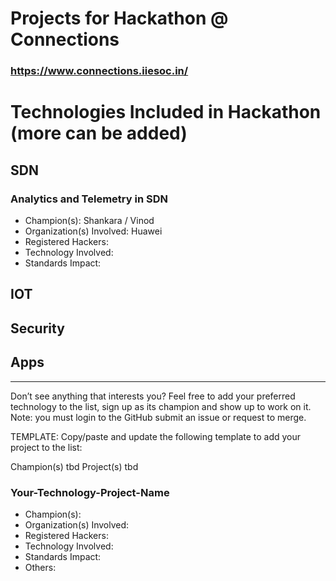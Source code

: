 # Projects for Hackathon @ Connections
### https://www.connections.iiesoc.in/

# Technologies Included in Hackathon (more can be added)

## SDN
### Analytics and Telemetry in SDN
- Champion(s): Shankara / Vinod 
- Organization(s) Involved: Huawei
- Registered Hackers: 
- Technology Involved: 
- Standards Impact:

## IOT

## Security

## Apps



---
Don’t see anything that interests you? Feel free to add your preferred technology to the list, sign up as its champion and show up to work on it. 
Note: you must login to the GitHub submit an issue or request to merge. 

TEMPLATE: Copy/paste and update the following template to add your project to the list:



Champion(s)
tbd
Project(s)
tbd

### Your-Technology-Project-Name
- Champion(s): 
- Organization(s) Involved: 
- Registered Hackers: 
- Technology Involved: 
- Standards Impact:
- Others:

